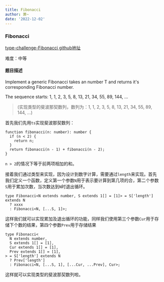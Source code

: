 ```yaml
---
title: Fibonacci
author: 萧~
date: '2022-12-02'
---
```


### Fibonacci
[type-challenge-Fibonacci github地址](https://github.com/type-challenges/type-challenges/blob/main/questions/04182-medium-fibonacci-sequence/README.zh-CN.md)

难度：中等

#### 题目描述

Implement a generic Fibonacci<T> takes an number T and returns it's corresponding Fibonacci number.

The sequence starts: 1, 1, 2, 3, 5, 8, 13, 21, 34, 55, 89, 144, ...

>(实现类型的斐波那契数列，数列为：1, 1, 2, 3, 5, 8, 13, 21, 34, 55, 89, 144, ...)

首先我们先用```ts```实现斐波那契数列：

```
function fibonacci(n: number): number {
  if (n < 2) {
    return n;
  }
  return fibonacci(n - 1) + fibonacci(n - 2);
}
```

```n > 2```的情况下等于前两项相加的和。

接着我们通过类型来实现，因为设计到数字计算，需要通过```length```来实现。首先我们定义一个函数，定义第一个参数```N```用于表示要计算到第几项的合，第二个参数```S```用于累加次数，当次数达到```N```时退出循环。

```
type Fibonacci<N extends number, S extends 1[] = [1]> = S['length'] extends N
  ? xxxx
  : Fibonacci<N, [...S, 1]>;
```
这样我们就可以实现累加及退出循环的功能，同样我们使用第三个参数```Cur```用于存储下个数的结果，第四个参数```Prev```用于存储结果

```
type Fibonacci<
  N extends number,
  S extends 1[] = [1],
  Cur extends 1[] = [1],
  Prev extends 1[] = [1],
> = S['length'] extends N
  ? Prev['length']
  : Fibonacci<N, [...S, 1], [...Cur, ...Prev], Cur>;
```

这样就可以实现类型的斐波那契数列啦。
